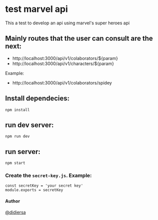 # test marvel api
This a test to develop an api using marvel's super heroes api

## Mainly routes that the user can consult are the next:
  - http://localhost:3000/api/v1/colaborators/${param}
  - http://localhost:3000/api/v1/characters/${param}

  Example: 
  - http://localhost:3000/api/v1/colaborators/spidey

## Install dependecies:
```
npm install
```

## run dev server:
```
npm run dev
```

## run server:
```
npm start
```

### Create the `secret-key.js`. Example:
```
const secretKey = 'your secret key'
module.exports = secretKey
```

#### Author
[@didiersa](https://twitter.com/didiersa)